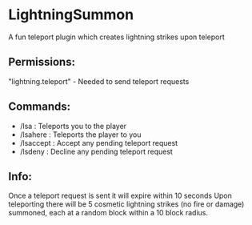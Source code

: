 # LightningSummon
A fun teleport plugin which creates lightning strikes upon teleport

## Permissions:
"lightning.teleport" - Needed to send teleport requests

## Commands:
* /lsa <player> : Teleports you to the player
* /lsahere <player> : Teleports the player to you
* /lsaccept : Accept any pending teleport request
* /lsdeny : Decline any pending teleport request

## Info:
Once a teleport request is sent it will expire within 10 seconds
Upon teleporting there will be 5 cosmetic lightning strikes (no fire or damage) summoned, each at a random block within a 10 block radius.
